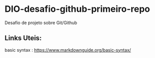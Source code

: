 # DIO-desafio-github-primeiro-repo
Desafio de projeto sobre Git/Github

## Links Uteis:
basic syntax : https://www.markdownguide.org/basic-syntax/

